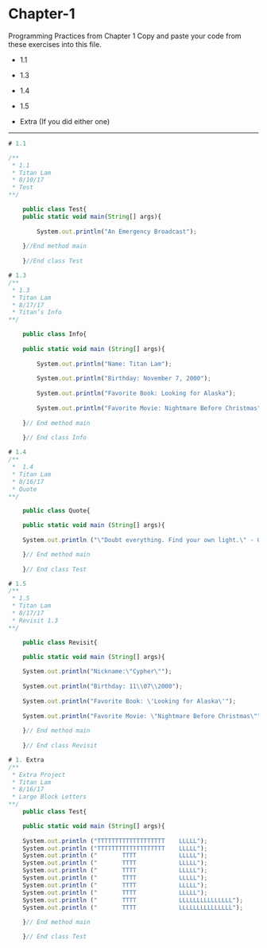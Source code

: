 # Chapter-1
Programming Practices from Chapter 1
Copy and paste your code from these exercises into this file.

* 1.1


* 1.3


* 1.4


* 1.5


* Extra (If you did either one)
________________________________________________________________________________________________________________________________

``` javascript
# 1.1 

/**
 * 1.1
 * Titan Lam
 * 8/10/17
 * Test
**/

    public class Test{
    public static void main(String[] args){
    
        System.out.println("An Emergency Broadcast");
    
    }//End method main
    
    }//End class Test
```
``` javascript
# 1.3
/** 
 * 1.3
 * Titan Lam
 * 8/17/17
 * Titan’s Info
**/

    public class Info{
    
    public static void main (String[] args){
    
        System.out.println("Name: Titan Lam");
        
        System.out.println("Birthday: November 7, 2000");
        
        System.out.println("Favorite Book: Looking for Alaska");
        
        System.out.println("Favorite Movie: Nightmare Before Christmas");
        
    }// End method main
    
    }// End class Info
```
``` javascript
# 1.4
/**
 *  1.4
 * Titan Lam
 * 8/16/17
 * Quote
**/ 

    public class Quote{

    public static void main (String[] args){
    
    System.out.println ("\"Doubt everything. Find your own light.\" - Gautama Buddha");

    }// End method main
    
    }// End class Test
```
``` javascript
# 1.5
/** 
 * 1.5
 * Titan Lam
 * 8/17/17
 * Revisit 1.3
**/

    public class Revisit{

    public static void main (String[] args){
    
    System.out.println("Nickname:\"Cypher\"");
    
    System.out.println("Birthday: 11\\07\\2000");
    
    System.out.println("Favorite Book: \'Looking for Alaska\'");
    
    System.out.println("Favorite Movie: \"Nightmare Before Christmas\"");
    
    }// End method main
    
    }// End class Revisit
```
``` javascript
# 1. Extra 
/**
 * Extra Project
 * Titan Lam
 * 8/16/17
 * Large Block Letters
**/ 
    public class Test{

    public static void main (String[] args){
    
    System.out.println ("TTTTTTTTTTTTTTTTTTT    LLLLL");
    System.out.println ("TTTTTTTTTTTTTTTTTTT    LLLLL");
    System.out.println ("       TTTT            LLLLL");
    System.out.println ("       TTTT            LLLLL");
    System.out.println ("       TTTT            LLLLL");
    System.out.println ("       TTTT            LLLLL");
    System.out.println ("       TTTT            LLLLL");
    System.out.println ("       TTTT            LLLLL");
    System.out.println ("       TTTT            LLLLLLLLLLLLLLL");
    System.out.println ("       TTTT            LLLLLLLLLLLLLLL");
    
    }// End method main

    }// End class Test
```






